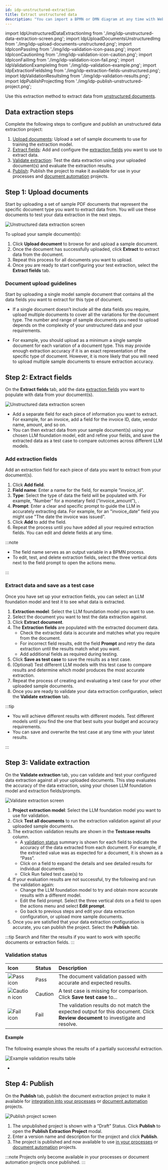 ```yaml
---
id: idp-unstructured-extraction
title: Extract unstructured data
description: "You can import a BPMN or DMN diagram at any time with Web Modeler."
---
```


import IdpUnstructuredDataExtractionImg from './img/idp-unstructured-data-extraction-screen.png';
import IdpUploadDocumentsUnstructuredImg from './img/idp-upload-documents-unstructured.png';
import IdpIconPassImg from './img/idp-validation-icon-pass.png';
import IdpIconCautionImg from './img/idp-validation-icon-caution.png';
import IdpIconFailImg from './img/idp-validation-icon-fail.png';
import IdpValidationExampleImg from './img/idp-validation-example.png';
import IdpExtractionFieldsImg from './img/idp-extraction-fields-unstructured.png';
import IdpValidationResultsImg from './img/idp-validation-results.png';
import IdpPublishProjectImg from './img/idp-publish-unstructured-project.png';

Use this extraction method to extract data from [unstructured documents](idp-key-concepts.md#unstructured-documents).

## Data extraction steps

Complete the following steps to configure and publish an unstructured data extraction project:

1. [Upload documents](#step-1-upload-documents): Upload a set of sample documents to use for training the extraction model.
1. [Extract fields](#step-2-extract-fields): Add and configure the [extraction fields](idp-key-concepts.md#extraction-fields) you want to use to extract data.
1. [Validate extraction](#step-3-validate-extraction): Test the data extraction using your uploaded document(s) and evaluate the extraction results.
1. [Publish](#step-4-publish): Publish the project to make it available for use in your processes and [document automation](idp-document-automation.md) projects.

<!-- Configure and publish your project on the **Unstructured data extraction** screen.

<img src={IdpUnstructuredDataExtractionImg} alt="Unstructured data extraction screen" />

:::tip
Use the tabs to navigate between configuration steps at any time.
::: -->

## Step 1: Upload documents

Start by uploading a set of sample PDF documents that represent the specific document type you want to extract data from. You will use these documents to test your data extraction in the next steps.

<img src={IdpUploadDocumentsUnstructuredImg} alt="Unstructured data extraction screen" />

To upload your sample document(s):

1. Click **Upload document** to browse for and upload a sample document.
1. Once the document has successfully uploaded, click **Extract** to extract data from the document.
1. Repeat this process for all documents you want to upload.
1. Once you are ready to start configuring your test extraction, select the **Extract fields** tab.

### Document upload guidelines

Start by uploading a single model sample document that contains all the data fields you want to extract for this type of document.

- If a single document doesn’t include all the data fields you require, upload multiple documents to cover all the variations for the document type. The number and range of sample documents you need to upload depends on the complexity of your unstructured data and your requirements.

- For example, you should upload as a minimum a single sample document for each variation of a document type. This may provide enough extraction accuracy if it is an exact representation of the specific type of document. However, it is more likely that you will need to upload multiple sample documents to ensure extraction accuracy.

## Step 2: Extract fields

On the **Extract fields** tab, add the data [extraction fields](idp-key-concepts.md#extraction-fields) you want to populate with data from your document(s).

<img src={IdpExtractionFieldsImg} alt="Unstructured data extraction screen" />

- Add a separate field for each piece of information you want to extract. For example, for an invoice, add a field for the invoice ID, date, vendor name, amount, and so on.
- You can then extract data from your sample document(s) using your chosen LLM foundation model, edit and refine your fields, and save the extracted data as a test case to compare outcomes across different LLM models.

### Add extraction fields

Add an extraction field for each piece of data you want to extract from your document(s).

1. Click **Add field**.
1. **Field name**: Enter a name for the field, for example “invoice_id”.
1. **Type**: Select the type of data the field will be populated with. For example, “Number” for a monetary field (“invoice_amount”), .
1. **Prompt**: Enter a clear and specific prompt to guide the LLM in accurately extracting data. For example, for an "invoice_date" field you might use "The date the invoice was issued".
1. Click **Add** to add the field.
1. Repeat the process until you have added all your required extraction fields. You can edit and delete fields at any time.

:::note

- The field name serves as an output variable in a BPMN process.
- To edit, test, and delete extraction fields, select the three vertical dots next to the field prompt to open the actions menu.

:::

### Extract data and save as a test case

Once you have set up your extraction fields, you can select an LLM foundation model and test it to see what data is extracted.

1. **Extraction model**: Select the LLM foundation model you want to use.
1. Select the document you want to test the data extraction against.
1. Click **Extract document**.
1. The **Extraction fields** are populated with the extracted document data.
   - Check the extracted data is accurate and matches what you require from the document.
   - For incorrect field results, edit the field **Prompt** and retry the data extraction until the results match what you want.
   - Add additional fields as required during testing.
1. Click **Save as test case** to save the results as a test case.
1. (Optional) Test different LLM models with this test case to compare results and determine which model produces the most accurate extraction.
1. Repeat the process of creating and evaluating a test case for your other uploaded sample documents.
1. Once you are ready to validate your data extraction configuration, select the **Validate extraction** tab.

:::tip

- You will achieve different results with different models. Test different models until you find the one that best suits your budget and accuracy requirements.
- You can save and overwrite the test case at any time with your latest results.

:::

## Step 3: Validate extraction

On the **Validate extraction** tab, you can validate and test your configured data extraction against all your uploaded documents. This step evaluates the accuracy of the data extraction, using your chosen LLM foundation model and extraction fields/prompts.

<img src={IdpValidationResultsImg} alt="Validate extraction screen" />

1. **Project extraction model**: Select the LLM foundation model you want to use for validation.
1. Click **Test all documents** to run the extraction validation against all your uploaded sample documents.
1. The extraction validation results are shown in the **Testcase results** column.
   - A [validation status](#validation-status) summary is shown for each field to indicate the accuracy of the data extracted from each document. For example, if the extracted value was as expected for a document, it is shown as a “Pass”.
   - Click on a field to expand the details and see detailed results for individual documents.
   - Click Run failed test case(s) to
1. If your evaluation results are not successful, try the following and run the validation again:
   - Change the LLM foundation model to try and obtain more accurate results with a different model.
   - Edit the field prompt. Select the three vertical dots on a field to open the actions menu and select **Edit prompt**.
   - Go back to previous steps and edit your data extraction configuration, or upload more sample documents.
1. Once you are satisfied that your data extraction configuration is accurate, you can publish the project. Select the **Publish** tab.

:::tip
Search and filter the results if you want to work with specific documents or extraction fields.
:::

### Validation status

| Icon                                                                        | Status  | Description                                                                                                                      |
| :-------------------------------------------------------------------------- | :------ | :------------------------------------------------------------------------------------------------------------------------------- |
| <img src={IdpIconPassImg} alt="Pass icon" className="inline-image" />       | Pass    | The document validation passed with accurate and expected results.                                                               |
| <img src={IdpIconCautionImg} alt="Caution icon" className="inline-image" /> | Caution | A test case is missing for comparison. Click **Save test case** to...                                                            |
| <img src={IdpIconFailImg} alt="Fail icon" className="inline-image" />       | Fail    | The validation results do not match the expected output for this document. Click **Review document** to investigate and resolve. |

#### Example

The following example shows the results of a partially successful extraction.

<img src={IdpValidationExampleImg} alt="Example validation results table" />

-

## Step 4: Publish

On the **Publish** tab, publish the document extraction project to make it available for [integration into your processes](idp-integrate.md) or [document automation](idp-document-automation.md) projects.

<img src={IdpPublishProjectImg} alt="Publish project screen" />

1. The unpublished project is shown with a “Draft” Status. Click **Publish** to open the **Publish Extraction Project** modal.
1. Enter a version name and description for the project and click **Publish**.
1. The project is published and now available to use [in your processes](idp-integrate.md) or [document automation](idp-document-automation.md) projects.

:::note
Projects only become available in your processes or document automation projects once published.
:::

